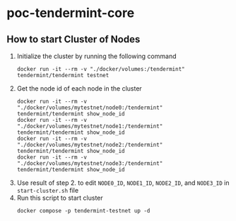 # poc-tendermint-core

## How to start Cluster of Nodes
1. Initialize the cluster by running the following command
    ```shell
    docker run -it --rm -v "./docker/volumes:/tendermint" tendermint/tendermint testnet
    ```
2. Get the node id of each node in the cluster
    ```shell
    docker run -it --rm -v "./docker/volumes/mytestnet/node0:/tendermint" tendermint/tendermint show_node_id
    docker run -it --rm -v "./docker/volumes/mytestnet/node1:/tendermint" tendermint/tendermint show_node_id
    docker run -it --rm -v "./docker/volumes/mytestnet/node2:/tendermint" tendermint/tendermint show_node_id
    docker run -it --rm -v "./docker/volumes/mytestnet/node3:/tendermint" tendermint/tendermint show_node_id
    ```
3. Use result of step 2. to edit `NODE0_ID`, `NODE1_ID`, `NODE2_ID`, and `NODE3_ID` in `start-cluster.sh` file
4. Run this script to start cluster 
    ```shell
    docker compose -p tendermint-testnet up -d
    ```

